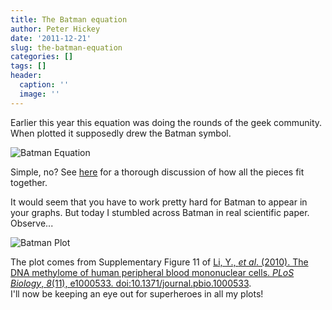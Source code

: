 ```yaml
---
title: The Batman equation
author: Peter Hickey
date: '2011-12-21'
slug: the-batman-equation
categories: []
tags: []
header:
  caption: ''
  image: ''
---
```


Earlier this year this equation was doing the rounds of the geek community. 
When plotted it supposedly drew the Batman symbol.

![Batman Equation](/img/batman_equation.jpg)

Simple, no? See [here](http://math.stackexchange.com/questions/54506/is-this-batman-equation-for-real) 
for a thorough discussion of how all the pieces fit together.

It would seem that you have to work pretty hard for Batman to appear in your 
graphs. But today I stumbled across Batman in real scientific paper. Observe...

![Batman Plot](/img/batman_plot.png)

The plot comes from Supplementary Figure 11 of [Li, Y., _et al_. (2010). The DNA methylome of human peripheral blood mononuclear cells. _PLoS Biology_, _8_(11), e1000533. doi:10.1371/journal.pbio.1000533](http://www.plosbiology.org/article/info%3Adoi%2F10.1371%2Fjournal.pbio.1000533).  
I'll now be keeping an eye out for superheroes in all my plots!
